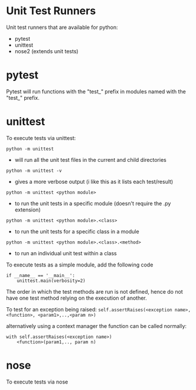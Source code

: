 # Unit Test Runners

Unit test runners that are available for python:
* pytest
* unittest
* nose2 (extends unit tests)

# pytest
Pytest will run functions with the "test_" prefix in modules named with the "test_" prefix.

# unittest
To execute tests via unittest:

```python -m unittest```
* will run all the unit test files in the current and child directories

```python -m unittest -v``` 
* gives a more verbose output (i like this as it lists each test/result)

```python -m unittest <python module>```
* to run the unit tests in a specific module (doesn't require the .py extension)

```python -m unittest <python module>.<class>```
* to run the unit tests for a specific class in a module

```python -m unittest <python module>.<class>.<method>```
* to run an individual unit test within a class

To execute tests as a simple module, add the following code
```
if __name__ == '__main__':
    unittest.main(verbosity=2)
```

The order in which the test methods are run is not defined, hence do not have one test method relying on the execution of another.

To test for an exception being raised:
```self.assertRaises(<exception name>, <function>, <param1>,..,<param n>)```


alternatively using a context manager the function can be called normally:
```
with self.assertRaises(<exception name>)
    <function>(param1,.., param n)
```

# nose
To execute tests via nose
